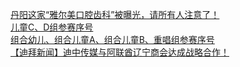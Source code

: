   
[丹阳这家“雅尔美口腔齿科”被曝光，请所有人注意了！](http://www.dianyue.me/archives/804/wz4usyzomtt5vl56/)  
[儿童C、D组参赛序号](http://www.dianyue.me/archives/624/gwedtv1pd2n1444t/)  
[组合幼儿、组合儿童A、组合儿童B、重唱组参赛序号](http://www.dianyue.me/archives/624/eh4unpahn5gbjfkc/)  
[【迪拜新闻】迪中传媒与阿联酋辽宁商会达成战略合作！](http://www.dianyue.me/archives/695/f76v3jkz958o87ys/)